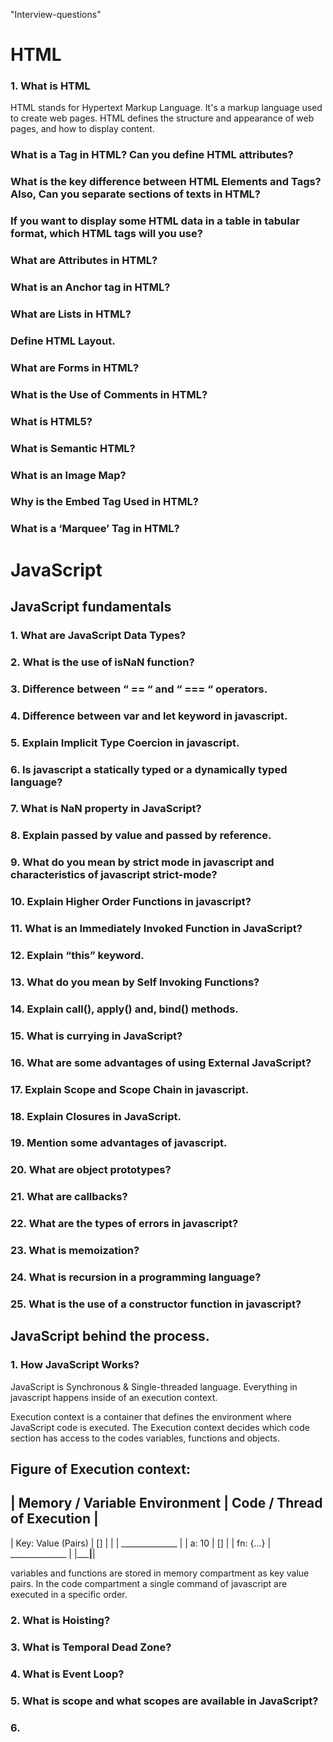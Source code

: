 <!-- prettier-ignore -->
<!-- prettier-ignore-start -->

"Interview-questions"

# HTML

### 1. What is HTML

HTML stands for Hypertext Markup Language. It's a markup language used to create web pages. HTML defines the structure and appearance of web pages, and how to display content.

### What is a Tag in HTML? Can you define HTML attributes?

### What is the key difference between HTML Elements and Tags? Also, Can you separate sections of texts in HTML?

### If you want to display some HTML data in a table in tabular format, which HTML tags will you use?

### What are Attributes in HTML?

### What is an Anchor tag in HTML?

### What are Lists in HTML?

### Define HTML Layout.

### What are Forms in HTML?

### What is the Use of Comments in HTML?

### What is HTML5?

### What is Semantic HTML?

### What is an Image Map?

### Why is the Embed Tag Used in HTML?

### What is a ‘Marquee’ Tag in HTML?


# JavaScript

## JavaScript fundamentals

### 1. What are JavaScript Data Types?
### 2. What is the use of isNaN function?
### 3. Difference between “ == “ and “ === “ operators.
### 4. Difference between var and let keyword in javascript.
### 5. Explain Implicit Type Coercion in javascript.
### 6. Is javascript a statically typed or a dynamically typed language?
### 7. What is NaN property in JavaScript?
### 8. Explain passed by value and passed by reference.
### 9. What do you mean by strict mode in javascript and characteristics of javascript strict-mode?
### 10. Explain Higher Order Functions in javascript?
### 11. What is an Immediately Invoked Function in JavaScript?
### 12. Explain “this” keyword.
### 13. What do you mean by Self Invoking Functions?
### 14. Explain call(), apply() and, bind() methods.
### 15. What is currying in JavaScript?
### 16. What are some advantages of using External JavaScript?
### 17. Explain Scope and Scope Chain in javascript.
### 18. Explain Closures in JavaScript.
### 19. Mention some advantages of javascript.
### 20. What are object prototypes?
### 21. What are callbacks?
### 22. What are the types of errors in javascript?
### 23. What is memoization?
### 24. What is recursion in a programming language?
### 25. What is the use of a constructor function in javascript?






## JavaScript behind the process.

### 1. How JavaScript Works?

JavaScript is Synchronous & Single-threaded language. Everything in javascript happens inside of an execution context.

Execution context is a container that defines the environment where JavaScript code is executed. The Execution context decides which code section has access to the codes variables, functions and objects.

Figure of Execution context:
------------------------------------------------------------------
|  Memory / Variable Environment  |  Code / Thread of Execution  |
------------------------------------------------------------------
| Key: Value (Pairs)              |  []                          |
|                                 |  ______________              |
|  a: 10                          |  []                          |
|  fn: {...}                      |  ______________              |
|_________________________________|______________________________|

variables and functions are stored in memory compartment as key value pairs. In the code compartment a single command of javascript are executed in a specific order.


### 2. What is Hoisting?
### 3. What is Temporal Dead Zone?
### 4. What is Event Loop?
### 5. What is scope and what scopes are available in JavaScript?
### 6. 


<!-- prettier-ignore-end -->
